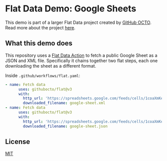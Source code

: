 # Flat Data Demo: Google Sheets

This demo is part of a larger Flat Data project created by [GitHub OCTO](https://octo.github.com/). Read more about the project [here](https://octo.github.com/projects/flat-data).

## What this demo does

This repository uses a [Flat Data Action](https://octo.github.com/blog/flat-data) to fetch a public Google Sheet as a JSON and XML file. Specifically it chains together two flat steps, each one downloading the sheet as a different format.

Inside `.github/workflows/flat.yaml`:
```yaml
- name: Fetch data
      uses: githubocto/flat@v3
      with:
        http_url: 'https://spreadsheets.google.com/feeds/cells/1coaXmKes8b3GUFDGbmb-Hj4bek1HOEI-WCmOF4tIHwI/1/public/full' 
        downloaded_filename: google-sheet.xml
- name: Fetch data
      uses: githubocto/flat@v3
      with:
        http_url: 'https://spreadsheets.google.com/feeds/cells/1coaXmKes8b3GUFDGbmb-Hj4bek1HOEI-WCmOF4tIHwI/1/public/full?alt=json' 
        downloaded_filename: google-sheet.json
```

## License

[MIT](LICENSE)
